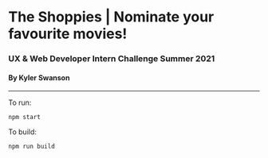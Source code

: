 # The Shoppies | Nominate your favourite movies!

### UX & Web Developer Intern Challenge Summer 2021

#### By Kyler Swanson

---

To run:

```
npm start
```

To build:

```
npm run build
```
